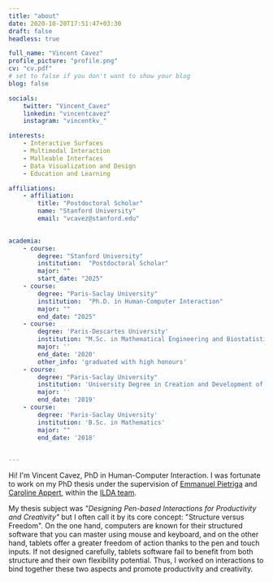 ```yaml
---
title: "about"
date: 2020-10-20T17:51:47+03:30
draft: false
headless: true

full_name: "Vincent Cavez"
profile_picture: "profile.png"
cv: "cv.pdf"
# set to false if you don't want to show your blog
blog: false

socials:
    twitter: "Vincent_Cavez"
    linkedin: "vincentcavez"
    instagram: "vincentkv_"

interests:
    - Interactive Surfaces
    - Multimodal Interaction
    - Malleable Interfaces
    - Data Visualization and Design
    - Education and Learning

affiliations:
    - affiliation:
        title: "Postdoctoral Scholar"
        name: "Stanford University"
        email: "vcavez@stanford.edu"
   

academia:
    - course:
        degree: "Stanford University"
        institution:  "Postdoctoral Scholar"
        major: ""
        start_date: "2025"
    - course:
        degree: "Paris-Saclay University"
        institution:  "Ph.D. in Human-Computer Interaction"
        major: ""
        end_date: "2025"
    - course:
        degree: 'Paris-Descartes University'
        institution: "M.Sc. in Mathematical Engineering and Biostatistics"
        major: ''
        end_date: '2020'
        other_info: 'graduated with high honours'
    - course:
        degree: "Paris-Saclay University"
        institution: 'University Degree in Creation and Development of Innovative Start-ups'
        major: ''
        end_date: '2019'
    - course:
        degree: 'Paris-Saclay University'
        institution: 'B.Sc. in Mathematics'
        major: ""
        end_date: '2018'

       
---
```




Hi! I'm Vincent Cavez, PhD in Human-Computer Interaction. I was fortunate to work on my PhD thesis under the supervision of [Emmanuel Pietriga][7] and [Caroline Appert][8], within the [ILDA team][2].

My thesis subject was _"Designing Pen-based Interactions for Productivity and Creativity"_ but I often call it by its core concept: "Structure versus Freedom". On the one hand, computers are known for their structured software that you can master using mouse and keyboard, and on the other hand, tablets offer a greater freedom of action thanks to the pen and touch inputs. If not designed carefully, tablets software fail to benefit from both structure and their own flexibility potential. Thus, I worked on interactions to bind together these two aspects and promote productivity and creativity.

[1]: https://www.universite-paris-saclay.fr/en
[2]: https://ilda.saclay.inria.fr/
[3]: https://www.lisn.upsaclay.fr/
[4]: https://www.limsi.fr/en/
[5]: https://www.lri.fr/
[6]: https://www.theses.fr/s297907
[7]: https://pages.saclay.inria.fr/emmanuel.pietriga/
[8]: https://www.lri.fr/~appert/

